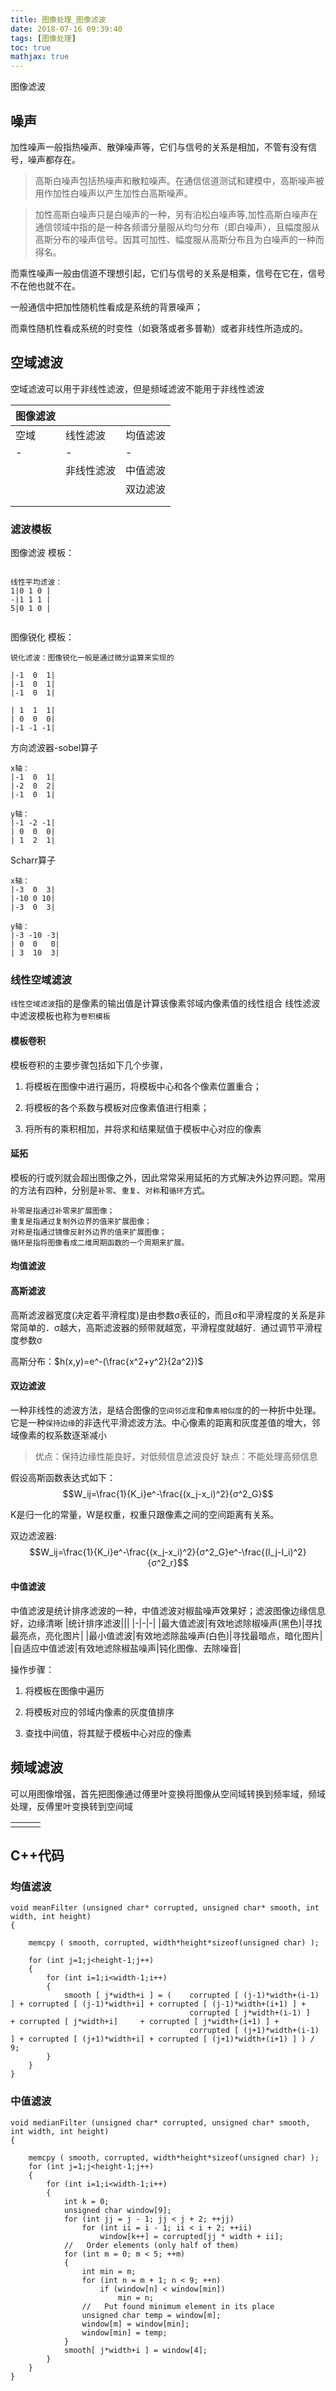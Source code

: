```yaml
---
title: 图像处理_图像滤波
date: 2018-07-16 09:39:40
tags: [图像处理]
toc: true
mathjax: true
---
```


图像滤波


<!--more-->

## 噪声
加性噪声一般指热噪声、散弹噪声等，它们与信号的关系是相加，不管有没有信号，噪声都存在。 

>高斯白噪声包括热噪声和散粒噪声。在通信信道测试和建模中，高斯噪声被用作加性白噪声以产生加性白高斯噪声。

>加性高斯白噪声只是白噪声的一种，另有泊松白噪声等,加性高斯白噪声在通信领域中指的是一种各频谱分量服从均匀分布（即白噪声），且幅度服从高斯分布的噪声信号。因其可加性、幅度服从高斯分布且为白噪声的一种而得名。

而乘性噪声一般由信道不理想引起，它们与信号的关系是相乘，信号在它在，信号不在他也就不在。 

一般通信中把加性随机性看成是系统的背景噪声； 

而乘性随机性看成系统的时变性（如衰落或者多普勒）或者非线性所造成的。
## 空域滤波

空域滤波可以用于非线性滤波，但是频域滤波不能用于非线性滤波


|图像滤波|||
|-|-|-|
|空域|线性滤波|均值滤波|
|-|-|-|
||非线性滤波|中值滤波|
|||双边滤波|
||||
||||

### 滤波模板
图像滤波 模板： 
```

线性平均滤波：
1|0 1 0 |
-|1 1 1 |
5|0 1 0 |


```
图像锐化 模板：
```
锐化滤波：图像锐化一般是通过微分运算来实现的

|-1  0  1|
|-1  0  1|
|-1  0  1|

| 1  1  1|
| 0  0  0|
|-1 -1 -1|

```
方向滤波器-sobel算子
```
x轴：
|-1  0  1|
|-2  0  2|
|-1  0  1|

y轴：
|-1 -2 -1|
| 0  0  0|
| 1  2  1|
```
Scharr算子
```
x轴：
|-3  0  3|
|-10 0 10|
|-3  0  3|

y轴：
|-3 -10 -3|
| 0  0   0|
| 3  10  3|
```



### 线性空域滤波
`线性空域滤波`指的是像素的输出值是计算该像素邻域内像素值的线性组合
线性滤波中滤波模板也称为`卷积模板`

#### 模板卷积
模板卷积的主要步骤包括如下几个步骤，

1) 将模板在图像中进行遍历，将模板中心和各个像素位置重合；

2) 将模板的各个系数与模板对应像素值进行相乘；

3) 将所有的乘积相加，并将求和结果赋值于模板中心对应的像素

#### 延拓
模板的行或列就会超出图像之外，因此常常采用延拓的方式解决外边界问题。常用的方法有四种，分别是`补零`、`重复`、`对称`和`循环`方式。
```
补零是指通过补零来扩展图像；
重复是指通过复制外边界的值来扩展图像；
对称是指通过镜像反射外边界的值来扩展图像；
循环是指将图像看成二维周期函数的一个周期来扩展。
```

#### 均值滤波

#### 高斯滤波
高斯滤波器宽度(决定着平滑程度)是由参数σ表征的，而且σ和平滑程度的关系是非常简单的．σ越大，高斯滤波器的频带就越宽，平滑程度就越好．通过调节平滑程度参数σ

高斯分布：$h(x,y)=e^-(\frac{x^2+y^2}{2a^2})$


#### 双边滤波
一种非线性的滤波方法，是结合图像的`空间邻近度`和`像素相似度`的的一种折中处理。它是一种`保持边缘`的非迭代平滑滤波方法。中心像素的距离和灰度差值的增大，邻域像素的权系数逐渐减小

>优点：保持边缘性能良好，对低频信息滤波良好
缺点：不能处理高频信息

假设高斯函数表达式如下：
$$W_ij=\frac{1}{K_i}e^-\frac{(x_j-x_i)^2}{σ^2_G}$$

K是归一化的常量，W是权重，权重只跟像素之间的空间距离有关系。

双边滤波器:
$$W_ij=\frac{1}{K_i}e^-\frac{(x_j-x_i)^2}{σ^2_G}e^-\frac{(I_j-I_i)^2}{σ^2_r}$$


#### 中值滤波
中值滤波是统计排序滤波的一种，中值滤波对椒盐噪声效果好；滤波图像边缘信息好，边缘清晰
|统计排序滤波|||
|-|-|-|
|最大值滤波|有效地滤除椒噪声(黑色)|寻找最亮点，亮化图片|
|最小值滤波|有效地滤除盐噪声(白色)|寻找最暗点，暗化图片|
|自适应中值滤波|有效地滤除椒盐噪声|钝化图像、去除噪音|

操作步骤：

1) 将模板在图像中遍历

2) 将模板对应的邻域内像素的灰度值排序

3) 查找中间值，将其赋于模板中心对应的像素



## 频域滤波
可以用图像增强，首先把图像通过傅里叶变换将图像从空间域转换到频率域，频域处理，反傅里叶变换转到空间域

||||
|-|-|-|
||||


## C++代码



### 均值滤波
```
void meanFilter (unsigned char* corrupted, unsigned char* smooth, int width, int height)  
{  
      
    memcpy ( smooth, corrupted, width*height*sizeof(unsigned char) );  
      
    for (int j=1;j<height-1;j++)  
    {  
        for (int i=1;i<width-1;i++)  
        {  
            smooth [ j*width+i ] = (    corrupted [ (j-1)*width+(i-1) ] + corrupted [ (j-1)*width+i] + corrupted [ (j-1)*width+(i+1) ] +  
                                        corrupted [ j*width+(i-1) ]     + corrupted [ j*width+i]     + corrupted [ j*width+(i+1) ] +  
                                        corrupted [ (j+1)*width+(i-1) ] + corrupted [ (j+1)*width+i] + corrupted [ (j+1)*width+(i+1) ] ) / 9;  
        }  
    }  
}  
```

### 中值滤波
```
void medianFilter (unsigned char* corrupted, unsigned char* smooth, int width, int height)  
{  
      
    memcpy ( smooth, corrupted, width*height*sizeof(unsigned char) );  
    for (int j=1;j<height-1;j++)  
    {  
        for (int i=1;i<width-1;i++)  
        {  
            int k = 0;  
            unsigned char window[9];  
            for (int jj = j - 1; jj < j + 2; ++jj)  
                for (int ii = i - 1; ii < i + 2; ++ii)  
                    window[k++] = corrupted[jj * width + ii];  
            //   Order elements (only half of them)  
            for (int m = 0; m < 5; ++m)  
            {  
                int min = m;  
                for (int n = m + 1; n < 9; ++n)  
                    if (window[n] < window[min])  
                        min = n;  
                //   Put found minimum element in its place  
                unsigned char temp = window[m];  
                window[m] = window[min];  
                window[min] = temp;  
            }  
            smooth[ j*width+i ] = window[4];  
        }  
    }  
} 
```